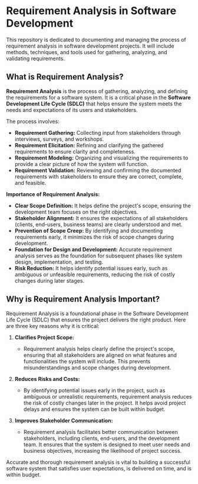 # Requirement Analysis in Software Development

This repository is dedicated to documenting and managing the process of requirement analysis in software development projects. It will include methods, techniques, and tools used for gathering, analyzing, and validating requirements.

## What is Requirement Analysis?

**Requirement Analysis** is the process of gathering, analyzing, and defining the requirements for a software system. It is a critical phase in the **Software Development Life Cycle (SDLC)** that helps ensure the system meets the needs and expectations of its users and stakeholders.

The process involves:
- **Requirement Gathering:** Collecting input from stakeholders through interviews, surveys, and workshops.
- **Requirement Elicitation:** Refining and clarifying the gathered requirements to ensure clarity and completeness.
- **Requirement Modeling:** Organizing and visualizing the requirements to provide a clear picture of how the system will function.
- **Requirement Validation:** Reviewing and confirming the documented requirements with stakeholders to ensure they are correct, complete, and feasible.

**Importance of Requirement Analysis:**
- **Clear Scope Definition:** It helps define the project's scope, ensuring the development team focuses on the right objectives.
- **Stakeholder Alignment:** It ensures the expectations of all stakeholders (clients, end-users, business teams) are clearly understood and met.
- **Prevention of Scope Creep:** By identifying and documenting requirements early, it minimizes the risk of scope changes during development.
- **Foundation for Design and Development:** Accurate requirement analysis serves as the foundation for subsequent phases like system design, implementation, and testing.
- **Risk Reduction:** It helps identify potential issues early, such as ambiguous or unfeasible requirements, reducing the risk of costly changes during later stages.

## Why is Requirement Analysis Important?

Requirement Analysis is a foundational phase in the Software Development Life Cycle (SDLC) that ensures the project delivers the right product. Here are three key reasons why it is critical:

1. **Clarifies Project Scope:**
   - Requirement analysis helps clearly define the project's scope, ensuring that all stakeholders are aligned on what features and functionalities the system will include. This prevents misunderstandings and scope changes during development.

2. **Reduces Risks and Costs:**
   - By identifying potential issues early in the project, such as ambiguous or unrealistic requirements, requirement analysis reduces the risk of costly changes later in the project. It helps avoid project delays and ensures the system can be built within budget.

3. **Improves Stakeholder Communication:**
   - Requirement analysis facilitates better communication between stakeholders, including clients, end-users, and the development team. It ensures that the system is designed to meet user needs and business objectives, increasing the likelihood of project success.

Accurate and thorough requirement analysis is vital to building a successful software system that satisfies user expectations, is delivered on time, and is within budget.
